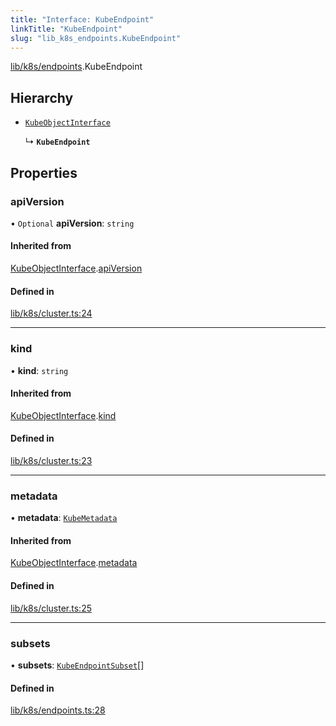 ```yaml
---
title: "Interface: KubeEndpoint"
linkTitle: "KubeEndpoint"
slug: "lib_k8s_endpoints.KubeEndpoint"
---
```


[lib/k8s/endpoints](../modules/lib_k8s_endpoints.md).KubeEndpoint

## Hierarchy

- [`KubeObjectInterface`](lib_k8s_cluster.KubeObjectInterface.md)

  ↳ **`KubeEndpoint`**

## Properties

### apiVersion

• `Optional` **apiVersion**: `string`

#### Inherited from

[KubeObjectInterface](lib_k8s_cluster.KubeObjectInterface.md).[apiVersion](lib_k8s_cluster.KubeObjectInterface.md#apiversion)

#### Defined in

[lib/k8s/cluster.ts:24](https://github.com/kinvolk/headlamp/blob/16fcc2a7/frontend/src/lib/k8s/cluster.ts#L24)

___

### kind

• **kind**: `string`

#### Inherited from

[KubeObjectInterface](lib_k8s_cluster.KubeObjectInterface.md).[kind](lib_k8s_cluster.KubeObjectInterface.md#kind)

#### Defined in

[lib/k8s/cluster.ts:23](https://github.com/kinvolk/headlamp/blob/16fcc2a7/frontend/src/lib/k8s/cluster.ts#L23)

___

### metadata

• **metadata**: [`KubeMetadata`](lib_k8s_cluster.KubeMetadata.md)

#### Inherited from

[KubeObjectInterface](lib_k8s_cluster.KubeObjectInterface.md).[metadata](lib_k8s_cluster.KubeObjectInterface.md#metadata)

#### Defined in

[lib/k8s/cluster.ts:25](https://github.com/kinvolk/headlamp/blob/16fcc2a7/frontend/src/lib/k8s/cluster.ts#L25)

___

### subsets

• **subsets**: [`KubeEndpointSubset`](lib_k8s_endpoints.KubeEndpointSubset.md)[]

#### Defined in

[lib/k8s/endpoints.ts:28](https://github.com/kinvolk/headlamp/blob/16fcc2a7/frontend/src/lib/k8s/endpoints.ts#L28)
